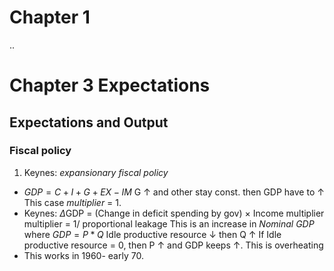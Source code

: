 
# Chapter 1
 ..
# Chapter 3 Expectations
## Expectations and Output
### Fiscal policy
1. Keynes: *expansionary fiscal policy*

- $GDP = C + I + G + EX - IM$
G &uarr; and other stay const. then GDP have to &uarr;
This case *multiplier* = 1.
- Keynes: $\Delta$GDP = (Change in deficit spending by gov) $\times$ Income multiplier
multiplier = 1/ proportional leakage
This is an increase in *Nominal GDP* where $GDP = P * Q$
Idle productive resource &darr;  then Q &uarr;
If Idle productive resource = 0, then P &uarr; and GDP keeps &uarr;. This is overheating
- This works in 1960- early 70.



<!--stackedit_data:
eyJoaXN0b3J5IjpbLTIxMjUzMjU1MjUsMTIxMjQyNTc0MCw4MD
ExMzQwNDYsMTIyNTEwNzMyNV19
-->
